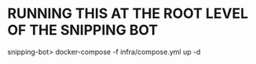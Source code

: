# RUNNING THIS AT THE ROOT LEVEL OF THE SNIPPING BOT

snipping-bot> docker-compose -f infra/compose.yml up -d